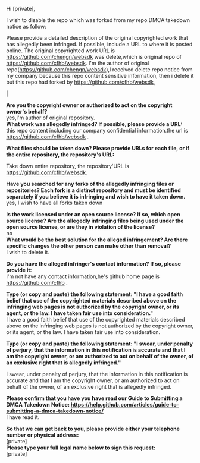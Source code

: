 Hi [private],  

I wish to disable the repo which was forked from my repo.DMCA takedown notice as follow:

Please provide a detailed description of the original copyrighted work that has allegedly been infringed. If possible, include a URL to where it is posted online.
The original copyrighted work URL is https://github.com/chengn/websdk was delete,which is original repo of https://github.com/cfhb/websdk. I'm the author of original repo(https://github.com/chengn/websdk),I received delete repo notice from my company because this repo content sensitive information, then i delete it but this repo had forked by https://github.com/cfhb/websdk,

|

**Are you the copyright owner or authorized to act on the copyright owner's behalf?**  
yes,I'm author of original repository.  
**What work was allegedly infringed? If possible, please provide a URL:**  
this repo content including our company confidential information.the url is https://github.com/cfhb/websdk .  

**What files should be taken down? Please provide URLs for each file, or if the entire repository, the repository's URL:**  

Take down entire repository, the repository'URL is https://github.com/cfhb/websdk.

**Have you searched for any forks of the allegedly infringing files or repositories? Each fork is a distinct repository and must be identified separately if you believe it is infringing and wish to have it taken down.**  
yes, I wish to have all forks taken down

**Is the work licensed under an open source license? If so, which open source license? Are the allegedly infringing files being used under the open source license, or are they in violation of the license?**  
no  
**What would be the best solution for the alleged infringement? Are there specific changes the other person can make other than removal?**  
I wish to delete it.

**Do you have the alleged infringer's contact information? If so, please provide it:**  
I'm not have any contact information,he's github home page is https://github.com/cfhb .

**Type (or copy and paste) the following statement: "I have a good faith belief that use of the copyrighted materials described above on the infringing web pages is not authorized by the copyright owner, or its agent, or the law. I have taken fair use into consideration."**  
I have a good faith belief that use of the copyrighted materials described above on the infringing web pages is not authorized by the copyright owner, or its agent, or the law. I have taken fair use into consideration.

**Type (or copy and paste) the following statement: "I swear, under penalty of perjury, that the information in this notification is accurate and that I am the copyright owner, or am authorized to act on behalf of the owner, of an exclusive right that is allegedly infringed."**  

I swear, under penalty of perjury, that the information in this notification is accurate and that I am the copyright owner, or am authorized to act on behalf of the owner, of an exclusive right that is allegedly infringed.

**Please confirm that you have you have read our Guide to Submitting a DMCA Takedown Notice: https://help.github.com/articles/guide-to-submitting-a-dmca-takedown-notice/**  
I have read it.

**So that we can get back to you, please provide either your telephone number or physical address:**  
[private]   
**Please type your full legal name below to sign this request:**  
[private]  
